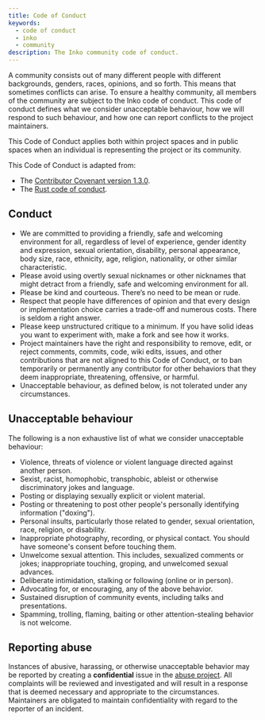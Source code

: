 ```yaml
---
title: Code of Conduct
keywords:
  - code of conduct
  - inko
  - community
description: The Inko community code of conduct.
---
```


A community consists out of many different people with different backgrounds,
genders, races, opinions, and so forth. This means that sometimes conflicts can
arise. To ensure a healthy community, all members of the community are subject
to the Inko code of conduct. This code of conduct defines what we consider
unacceptable behaviour, how we will respond to such behaviour, and how one can
report conflicts to the project maintainers.

This Code of Conduct applies both within project spaces and in public spaces
when an individual is representing the project or its community.

This Code of Conduct is adapted from:

* The [Contributor Covenant version 1.3.0](http://contributor-covenant.org/version/1/3/0/).
* The [Rust code of conduct](https://www.rust-lang.org/en-US/conduct.html).

## Conduct

* We are committed to providing a friendly, safe and welcoming environment for
  all, regardless of level of experience, gender identity and expression, sexual
  orientation, disability, personal appearance, body size, race, ethnicity, age,
  religion, nationality, or other similar characteristic.
* Please avoid using overtly sexual nicknames or other nicknames that might
  detract from a friendly, safe and welcoming environment for all.
* Please be kind and courteous. There’s no need to be mean or rude.
* Respect that people have differences of opinion and that every design or
  implementation choice carries a trade-off and numerous costs. There is seldom
  a right answer.
* Please keep unstructured critique to a minimum. If you have solid ideas you
  want to experiment with, make a fork and see how it works.
* Project maintainers have the right and responsibility to remove, edit, or
  reject comments, commits, code, wiki edits, issues, and other contributions
  that are not aligned to this Code of Conduct, or to ban temporarily or
  permanently any contributor for other behaviors that they deem inappropriate,
  threatening, offensive, or harmful.
* Unacceptable behaviour, as defined below, is not tolerated under any
  circumstances.

## Unacceptable behaviour

The following is a non exhaustive list of what we consider unacceptable
behaviour:

* Violence, threats of violence or violent language directed against another
  person.
* Sexist, racist, homophobic, transphobic, ableist or otherwise discriminatory
  jokes and language.
* Posting or displaying sexually explicit or violent material.
* Posting or threatening to post other people's personally identifying
  information ("doxing").
* Personal insults, particularly those related to gender, sexual orientation,
  race, religion, or disability.
* Inappropriate photography, recording, or physical contact. You should have
  someone's consent before touching them.
* Unwelcome sexual attention. This includes, sexualized comments or jokes;
  inappropriate touching, groping, and unwelcomed sexual advances.
* Deliberate intimidation, stalking or following (online or in person).
* Advocating for, or encouraging, any of the above behavior.
* Sustained disruption of community events, including talks and presentations.
* Spamming, trolling, flaming, baiting or other attention-stealing behavior is
  not welcome.

## Reporting abuse

Instances of abusive, harassing, or otherwise unacceptable behavior may be
reported by creating a **confidential** issue in the [abuse
project](https://gitlab.com/inko-lang/abuse). All complaints will be reviewed
and investigated and will result in a response that is deemed necessary and
appropriate to the circumstances. Maintainers are obligated to maintain
confidentiality with regard to the reporter of an incident.
